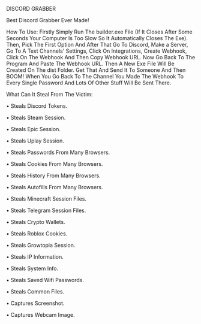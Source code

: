 DISCORD GRABBER

Best Discord Grabber Ever Made!

How To Use: Firstly Simply Run The builder.exe File (If It Closes After Some Seconds Your Computer Is Too Slow So It Automatically Closes The Exe). Then, Pick The First Option And After That Go To Discord, Make a Server, Go To A Text Channels' Settings, Click On Integrations, Create Webhook, Click On The Webhook And Then Copy Webhook URL. Now Go Back To The Program And Paste The Webhook URL. Then A New Exe File Will Be Created On The dist Folder. Get That And Send It To Someone And Then BOOM! When You Go Back To The Channel You Made The Webhook To Every Single Password And Lots Of Other Stuff Will Be Sent There.

What Can It Steal From The Victim:

• Steals Discord Tokens.

• Steals Steam Session.

• Steals Epic Session.

• Steals Uplay Session.

• Steals Passwords From Many Browsers.

• Steals Cookies From Many Browsers.

• Steals History From Many Browsers.

• Steals Autofills From Many Browsers.

• Steals Minecraft Session Files.

• Steals Telegram Session Files.

• Steals Crypto Wallets.

• Steals Roblox Cookies.

• Steals Growtopia Session.

• Steals IP Information.

• Steals System Info.

• Steals Saved Wifi Passwords.

• Steals Common Files.

• Captures Screenshot.

• Captures Webcam Image.
